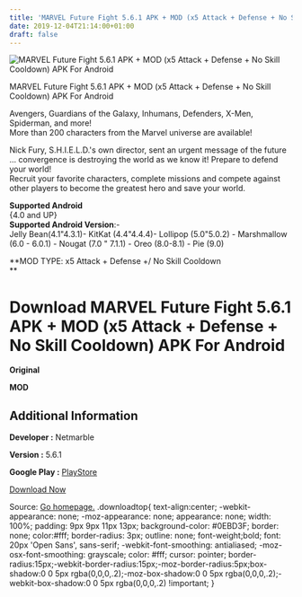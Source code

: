 ```yaml
---
title: 'MARVEL Future Fight 5.6.1 APK + MOD (x5 Attack + Defense + No Skill Cooldown) APK For Android'
date: 2019-12-04T21:14:00+01:00
draft: false
---
```


![MARVEL Future Fight 5.6.1 APK + MOD (x5 Attack + Defense + No Skill Cooldown) APK For Android](https://i0.wp.com/apkhome.net/wp-content/uploads/2019/12/MARVEL-Future-Fight-5.6.1-APK-MOD-x5-Attack-Defense-No-Skill-Cooldown.png "MARVEL Future Fight 5.6.1 APK + MOD (x5 Attack + Defense + No Skill Cooldown) APK For Android")

  

MARVEL Future Fight 5.6.1 APK + MOD (x5 Attack + Defense + No Skill Cooldown) APK For Android

Avengers, Guardians of the Galaxy, Inhumans, Defenders, X-Men, Spiderman, and more!  
More than 200 characters from the Marvel universe are available!

Nick Fury, S.H.I.E.L.D.'s own director, sent an urgent message of the future ... convergence is destroying the world as we know it! Prepare to defend your world!  
Recruit your favorite characters, complete missions and compete against other players to become the greatest hero and save your world.

**Supported Android**  
{4.0 and UP}  
**Supported Android Version**:-  
Jelly Bean(4.1"4.3.1)- KitKat (4.4"4.4.4)- Lollipop (5.0"5.0.2) - Marshmallow (6.0 - 6.0.1) - Nougat (7.0 " 7.1.1) - Oreo (8.0-8.1) - Pie (9.0)

**MOD TYPE: x5 Attack + Defense +/ No Skill Cooldown  
**

Download MARVEL Future Fight 5.6.1 APK + MOD (x5 Attack + Defense + No Skill Cooldown) APK For Android
======================================================================================================

**Original**

**MOD**

Additional Information
----------------------

**Developer :** Netmarble

**Version :** 5.6.1

**Google Play :** [PlayStore](https://play.google.com/store/apps/details?id=com.netmarble.mherosgb#)

  

[Download Now](https://store4app.co/post/marvel-future-fight-5-6-1-apk-mod-x5-attack-defense-no-skill-cooldown-apk-for-android_1575489920)

  
Source: [Go homepage.](https://store4app.co/post/marvel-future-fight-5-6-1-apk-mod-x5-attack-defense-no-skill-cooldown-apk-for-android_1575489920) .downloadtop{ text-align:center; -webkit-appearance: none; -moz-appearance: none; appearance: none; width: 100%; padding: 9px 9px 11px 13px; background-color: #0EBD3F; border: none; color:#fff; border-radius: 3px; outline: none; font-weight;bold; font: 20px 'Open Sans', sans-serif; -webkit-font-smoothing: antialiased; -moz-osx-font-smoothing: grayscale; color: #fff; cursor: pointer; border-radius:15px;-webkit-border-radius:15px;-moz-border-radius:5px;box-shadow:0 0 5px rgba(0,0,0,.2);-moz-box-shadow:0 0 5px rgba(0,0,0,.2);-webkit-box-shadow:0 0 5px rgba(0,0,0,.2) !important; }